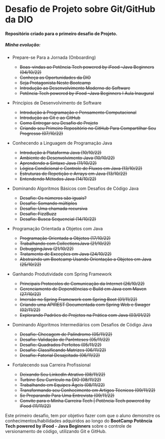 # Desafio de Projeto sobre Git/GitHub da DIO

#### Repositório criado para o primeiro desafio de Projeto.

##### Minha evolução: 
 
- Prepare-se Para a Jornada (Onboarding)
	- <del> Boas-vindas ao Potência Tech powered by iFood -Java Beginners (04/10/22) <del>
    - <del> Conheça as Oportunidades da DIO <del>
	- <del> Seja Protagonista Neste Bootcamp <del>
	- <del> Introdução ao Desenvolvimento Moderno de Software <del>
	- <del> Potência Tech powered by iFood -Java Beginners I Aula Inaugural <del>

- Princípios de Desenvolvimento de Software
	- <del> Introdução à Programação e Pensamento Computacional <del>
	- <del> Introdução ao Git e ao GitHub <del>
	- <del> Como Entregar seu Desafio de Projeto <del>
	- <del> Criando seu Primeiro Repositório no GitHub Para Compartilhar Seu Progresso (07/10/22) <del>

- Conhecendo a Linguagem de Programação Java
	- <del> Introdução à Plataforma Java (10/10/22)<del>
	- <del> Ambiente de Desenvolvimento Java (10/10/22)<del>
	- <del> Aprendendo a Sintaxe Java (11/10/22)<del> 
	- <del> Lógica Condicional e Controle de Fluxos em Java (13/10/22) <del>
	- <del> Estruturas de Repetição e Arrays em Java (13/10/22) <del> 
	- <del> Entendendo Métodos Java (14/10/22) <del>	

- Dominando Algoritmos Básicos com Desafios de Código Java
	- <del> Desafio: Os números são iguais?<del> 
	- <del> Desafio: Somando múltiplos<del>  
	- <del> Desafio: Uma chamada recursiva<del> 
	- <del> Desafio: FizzBuzz <del> 
	- <del> Desafio: Busca Sequencial (14/10/22)<del> 

- Programação Orientada a Objetos com Java
	- <del> Programação Orientada a Objetos (17/10/22) <del>
	- <del> Trabalhando com CollectionsJava (21/10/22) <del>
	- <del> DebuggingJava (21/10/22) <del>
	- <del> Tratamento de Exceções em Java (24/10/22) <del>
	- <del> Abstraindo um Bootcamp Usando Orientação a Objetos em Java (25/10/22) <del>

- Ganhando Produtividade com Spring Framework
	- <del> Principais Protocolos de Comunicação da Internet (26/10/22) <del>
	- <del> Gerenciamento de Dependências e Build em Java com Maven (27/10/22) <del>
	- <del> Imersão no Spring Framework com Spring Boot (01/11/22) <del>
	- <del> Criando uma APIREST Documentada com Spring Web e Swager (02/11/22) <del>
	- <del> Explorando Padrões de Projetos na Prática com Java (03/01/22) <del>

- Dominando Algoritmos Intermediários com Desafios de Código Java	
	- <del> Desafio: Checagem de Palíndromo (05/11/22)<del>
	- <del> Desafio: Validação de Parênteses (05/11/22)<del>
	- <del> Desafio: Quadrados Perfeitos (05/11/22)<del>
	- <del> Desafio: Classificando Matrizes (06/11/22)<del>
	- <del> Desafio: Fatorial Desajeitado (06/11/22)<del>

- Fortalecendo sua Carreira Profissional
	- <del> Deixando Seu LinkedIn Atrativo (08/11/22)<del>
	- <del> Turbine Seu Currículo na DIO (08/11/22)<del>
	- <del> Trabalhando em Equipes Ágeis (08/11/22) <del>
	- <del> Transformando seu Conhecimento em Artigos Técnicos (09/11/22)<del>
	- <del> Se Preparando Para Uma Entrevista (09/11/22)<del>
	- <del> Convite para o Minha Carreira Tech | Potência Tech powered by iFood  (11/11/22)<del>


Este primeiro desafio, tem por objetivo fazer com que o aluno demonstre os conhecimentos/habilidades adquiridos ao longo do **BootCamp Potência Tech powered by iFood - Java Beginners** sobre o controle de versionamento de código, utilizando Git e GitHub.

